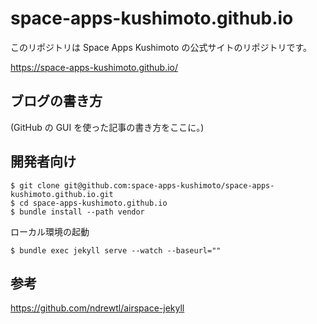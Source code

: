 # space-apps-kushimoto.github.io

このリポジトリは Space Apps Kushimoto の公式サイトのリポジトリです。

https://space-apps-kushimoto.github.io/

## ブログの書き方

(GitHub の GUI を使った記事の書き方をここに。)

## 開発者向け

```
$ git clone git@github.com:space-apps-kushimoto/space-apps-kushimoto.github.io.git
$ cd space-apps-kushimoto.github.io
$ bundle install --path vendor
```

ローカル環境の起動

```
$ bundle exec jekyll serve --watch --baseurl=""
```

## 参考

https://github.com/ndrewtl/airspace-jekyll
